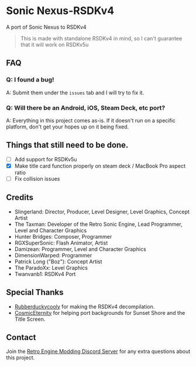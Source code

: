 # **Sonic Nexus-RSDKv4**
A port of Sonic Nexus to RSDKv4

> This is made with standalone RSDKv4 in mind, so I can't guarantee that it will work on RSDKv5u  

## FAQ

### Q: I found a bug!
A: Submit them under the `issues` tab and I will try to fix it.

### Q: Will there be an Android, iOS, Steam Deck, etc port?
A: Everything in this project comes as-is. If it doesn't run on a specific platform, don't get your hopes up on it being fixed.

## Things that still need to be done.
- [ ] Add support for RSDKv5u
- [X] Make title card function properly on steam deck / MacBook Pro aspect ratio
- [ ] Fix collision issues

## Credits
*	Slingerland: Director, Producer, Level Designer, Level Graphics, Concept Artist
*	The Taxman: Developer of the Retro Sonic Engine, Lead Programmer, Level and Character Graphics
*	Hunter Bridges: Composer, Programmer
*	RGXSuperSonic: Flash Animator, Artist
*	Damizean: Programmer, Level and Character Graphics
*	DimensionWarped: Programmer
*	Patrick Long ("Boz"): Concept Artist
*	The ParadoXx: Level Graphics
*	Twanvanb1: RSDKv4 Port


## Special Thanks
* [Rubberduckycooly](https://github.com/Rubberduckycooly) for making the RSDKv4 decompilation.
* [CosmicEternity](https://github.com/LittlePlanetCD) for helping port backgrounds for Sunset Shore and the Title Screen.

## Contact
Join the [Retro Engine Modding Discord Server](https://dc.railgun.works/retroengine) for any extra questions about this project.
